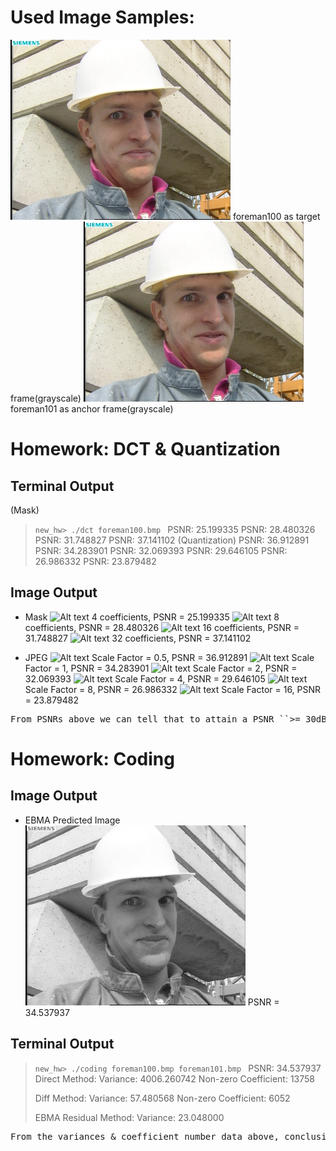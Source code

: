 Used Image Samples:
=======
![Alt text](foreman100.bmp "target") foreman100 as target frame(grayscale)
![Alt text](foreman101.bmp "anchor") foreman101 as anchor frame(grayscale)

Homework: DCT & Quantization
=======

Terminal Output
-------------
(Mask)
> ``new_hw> ./dct foreman100.bmp ``
> PSNR: 25.199335
> PSNR: 28.480326
> PSNR: 31.748827
> PSNR: 37.141102
(Quantization)
> PSNR: 36.912891
> PSNR: 34.283901
> PSNR: 32.069393
> PSNR: 29.646105
> PSNR: 26.986332
> PSNR: 23.879482


Image Output
-------------
* Mask
![Alt text](dct/Masked0.png "masked") 4 coefficients, PSNR = 25.199335
![Alt text](dct/Masked1.png "masked") 8 coefficients, PSNR = 28.480326
![Alt text](dct/Masked2.png "masked") 16 coefficients, PSNR = 31.748827
![Alt text](dct/Masked3.png "masked") 32 coefficients, PSNR = 37.141102

* JPEG
![Alt text](dct/Quantized0.500000.png "JPEG") Scale Factor = 0.5, PSNR = 36.912891
![Alt text](dct/Quantized1.000012.png "JPEG") Scale Factor = 1, PSNR = 34.283901
![Alt text](dct/Quantized2.000000.png "JPEG") Scale Factor = 2, PSNR = 32.069393
![Alt text](dct/Quantized4.000000.png "JPEG") Scale Factor = 4, PSNR = 29.646105
![Alt text](dct/Quantized8.000000.png "JPEG") Scale Factor = 8, PSNR = 26.986332
![Alt text](dct/Quantized16.000000.png "JPEG") Scale Factor = 16, PSNR = 23.879482


<pre>
From PSNRs above we can tell that to attain a PSNR ``>= 30dB``, a coefficient number of 16 / scale factor of 2 is required.
</pre>



Homework: Coding
=======

Image Output
-------------
* EBMA Predicted Image
![Alt text](predicted.png "Predicted") PSNR = 34.537937

Terminal Output
-------------
> ``new_hw> ./coding foreman100.bmp foreman101.bmp ``
> PSNR: 34.537937
> Direct Method: 
> Variance: 4006.260742
> Non-zero Coefficient: 13758
> 
> Diff Method: 
> Variance: 57.480568
> Non-zero Coefficient: 6052
> 
> EBMA Residual Method: 
> Variance: 23.048000


<pre>
From the variances & coefficient number data above, conclusion can be drawn that coding efficiency Method 3(Motion Compensation) > Method 2(Diff Image) > Method 1(Direct).
</pre>
